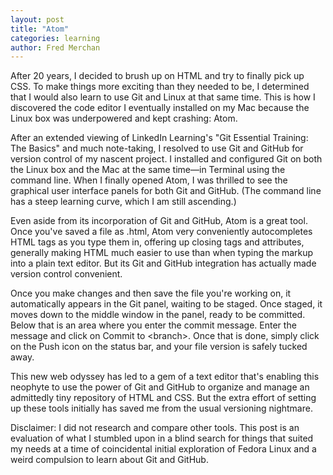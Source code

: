 ```yaml
---
layout: post
title: "Atom"
categories: learning
author: Fred Merchan
---
```


After 20 years, I decided to brush up on HTML and try to finally pick up CSS. To make things more exciting than they needed to be, I determined that I would also learn to use Git and Linux at that same time. This is how I discovered the code editor I eventually installed on my Mac because the Linux box was underpowered and kept crashing: Atom.

After an extended viewing of LinkedIn Learning's "Git Essential Training: The Basics" and much note-taking, I resolved to use Git and GitHub for version control of my nascent project. I installed and configured Git on both the Linux box and the Mac at the same time—in Terminal using the command line. When I finally opened Atom, I was thrilled to see the graphical user interface panels for both Git and GitHub. (The command line has a steep learning curve, which I am still ascending.)

Even aside from its incorporation of Git and GitHub, Atom is a great tool. Once you've saved a file as .html, Atom very conveniently autocompletes HTML tags as you type them in, offering up closing tags and attributes, generally making HTML much easier to use than when typing the markup into a plain text editor. But its Git and GitHub integration has actually made version control convenient.

Once you make changes and then save the file you're working on, it automatically appears in the Git panel, waiting to be staged. Once staged, it moves down to the middle window in the panel, ready to be committed. Below that is an area where you enter the commit message. Enter the message and click on Commit to &lt;branch&gt;. Once that is done, simply click on the Push icon on the status bar, and your file version is safely tucked away.

This new web odyssey has led to a gem of a text editor that's enabling this neophyte to use the power of Git and GitHub to organize and manage an admittedly tiny repository of HTML and CSS. But the extra effort of setting up these tools initially has saved me from the usual versioning nightmare.

Disclaimer: I did not research and compare other tools. This post is an evaluation of what I stumbled upon in a blind search for things that suited my needs at a time of coincidental initial exploration of Fedora Linux and a weird compulsion to learn about Git and GitHub.
